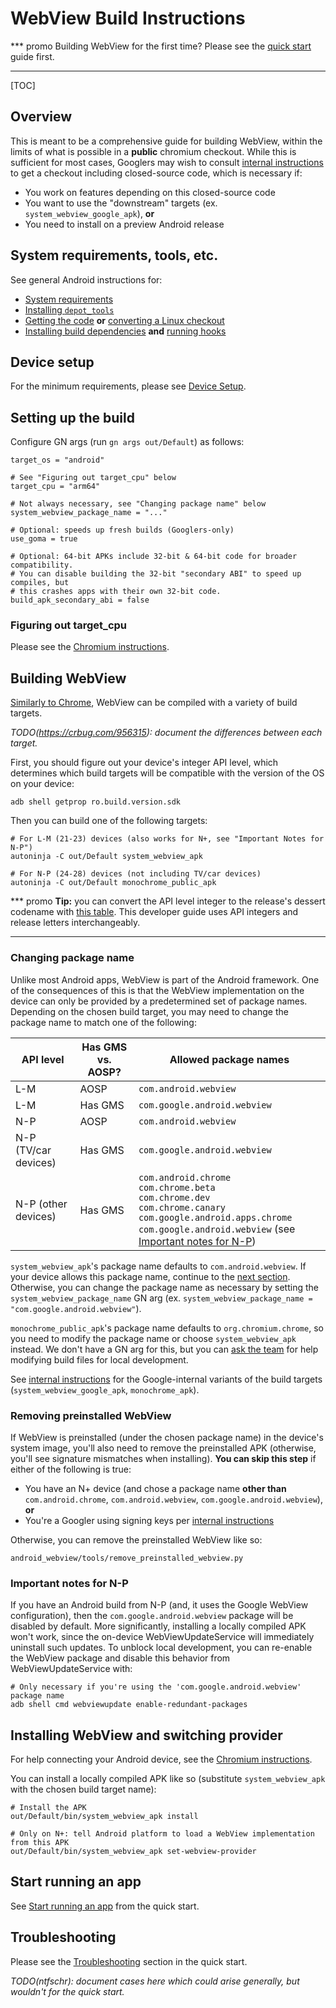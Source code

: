 # WebView Build Instructions

*** promo
Building WebView for the first time? Please see the [quick
start](quick-start.md) guide first.
***

[TOC]

## Overview

This is meant to be a comprehensive guide for building WebView, within the
limits of what is possible in a **public** chromium checkout. While this is
sufficient for most cases, Googlers may wish to consult [internal
instructions][1] to get a checkout including closed-source code, which is
necessary if:

* You work on features depending on this closed-source code
* You want to use the "downstream" targets (ex. `system_webview_google_apk`),
  **or**
* You need to install on a preview Android release

## System requirements, tools, etc.

See general Android instructions for:

* [System
  requirements](/docs/android_build_instructions.md#System-requirements)
* [Installing `depot_tools`](/docs/android_build_instructions.md#Install-depot_tools)
* [Getting the code](/docs/android_build_instructions.md#Get-the-code) **or**
  [converting a Linux
  checkout](/docs/android_build_instructions.md#Converting-an-existing-Linux-checkout)
* [Installing build
  dependencies](/docs/android_build_instructions.md#Install-additional-build-dependencies)
  **and** [running hooks](/docs/android_build_instructions.md#Run-the-hooks)

## Device setup

For the minimum requirements, please see [Device Setup](device-setup.md).

## Setting up the build

Configure GN args (run `gn args out/Default`) as follows:

```gn
target_os = "android"

# See "Figuring out target_cpu" below
target_cpu = "arm64"

# Not always necessary, see "Changing package name" below
system_webview_package_name = "..."

# Optional: speeds up fresh builds (Googlers-only)
use_goma = true

# Optional: 64-bit APKs include 32-bit & 64-bit code for broader compatibility.
# You can disable building the 32-bit "secondary ABI" to speed up compiles, but
# this crashes apps with their own 32-bit code.
build_apk_secondary_abi = false
```

### Figuring out target\_cpu

Please see the [Chromium
instructions](/docs/android_build_instructions.md#Figuring-out-target_cpu).

## Building WebView

[Similarly to
Chrome](/docs/android_build_instructions.md#Multiple-Chrome-APK-Targets),
WebView can be compiled with a variety of build targets.

_TODO(https://crbug.com/956315): document the differences between each target._

First, you should figure out your device's integer API level, which determines
which build targets will be compatible with the version of the OS on your
device:

```shell
adb shell getprop ro.build.version.sdk
```

Then you can build one of the following targets:

```shell
# For L-M (21-23) devices (also works for N+, see "Important Notes for N-P")
autoninja -C out/Default system_webview_apk

# For N-P (24-28) devices (not including TV/car devices)
autoninja -C out/Default monochrome_public_apk
```

*** promo
**Tip:** you can convert the API level integer to the release's dessert
codename with [this
table](https://developer.android.com/guide/topics/manifest/uses-sdk-element.html#ApiLevels).
This developer guide uses API integers and release letters interchangeably.
***

### Changing package name

Unlike most Android apps, WebView is part of the Android framework. One of the
consequences of this is that the WebView implementation on the device can only
be provided by a predetermined set of package names. Depending on the chosen
build target, you may need to change the package name to match one of the
following:

| API level            | Has GMS vs. AOSP? | Allowed package names |
| -------------------- | ----------------- | --------------------- |
| L-M                  | AOSP    | `com.android.webview`           |
| L-M                  | Has GMS | `com.google.android.webview`    |
| N-P                  | AOSP    | `com.android.webview`           |
| N-P (TV/car devices) | Has GMS | `com.google.android.webview`    |
| N-P (other devices)  | Has GMS | `com.android.chrome`<br>`com.chrome.beta`<br>`com.chrome.dev`<br>`com.chrome.canary`<br>`com.google.android.apps.chrome`<br>`com.google.android.webview` (see [Important notes for N-P](#important-notes-for-n_p)) |

`system_webview_apk`'s package name defaults to `com.android.webview`. If your
device allows this package name, continue to the [next
section](#removing-preinstalled-webview). Otherwise, you can change the package
name as necessary by setting the `system_webview_package_name` GN arg (ex.
`system_webview_package_name = "com.google.android.webview"`).

`monochrome_public_apk`'s package name defaults to `org.chromium.chrome`, so
you need to modify the package name or choose `system_webview_apk` instead. We
don't have a GN arg for this, but you can [ask the team][2] for help modifying
build files for local development.

See [internal instructions][1] for the Google-internal variants of the build
targets (`system_webview_google_apk`, `monochrome_apk`).

### Removing preinstalled WebView

If WebView is preinstalled (under the chosen package name) in the device's
system image, you'll also need to remove the preinstalled APK (otherwise, you'll
see signature mismatches when installing). **You can skip this step** if
either of the following is true:

* You have an N+ device (and chose a package name **other than**
  `com.android.chrome`, `com.android.webview`, `com.google.android.webview`), **or**
* You're a Googler using signing keys per [internal instructions][1]

Otherwise, you can remove the preinstalled WebView like so:

```shell
android_webview/tools/remove_preinstalled_webview.py
```

### Important notes for N-P

If you have an Android build from N-P (and, it uses the Google WebView
configuration), then the `com.google.android.webview` package will be disabled
by default. More significantly, installing a locally compiled APK won't work,
since the on-device WebViewUpdateService will immediately uninstall such
updates. To unblock local development, you can re-enable the WebView package and
disable this behavior from WebViewUpdateService with:

```shell
# Only necessary if you're using the 'com.google.android.webview' package name
adb shell cmd webviewupdate enable-redundant-packages
```

## Installing WebView and switching provider

For help connecting your Android device, see the [Chromium
instructions](/docs/android_build_instructions.md#Installing-and-Running-Chromium-on-a-device).

You can install a locally compiled APK like so (substitute `system_webview_apk`
with the chosen build target name):

```shell
# Install the APK
out/Default/bin/system_webview_apk install

# Only on N+: tell Android platform to load a WebView implementation from this APK
out/Default/bin/system_webview_apk set-webview-provider
```

## Start running an app

See [Start running an app](quick-start.md#start-running-an-app) from the quick
start.

## Troubleshooting

Please see the [Troubleshooting](quick-start.md#troubleshooting) section in the
quick start.

_TODO(ntfschr): document cases here which could arise generally, but wouldn't
for the quick start._

[1]: http://go/clank-webview/building-webview/android_webview-tests
[2]: https://groups.google.com/a/chromium.org/forum/#!forum/android-webview-dev
